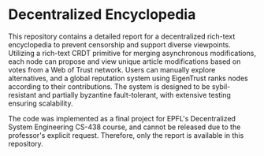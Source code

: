 # Decentralized Encyclopedia

This repository contains a detailed report for a decentralized rich-text encyclopedia to prevent censorship and support diverse viewpoints. Utilizing a rich-text CRDT primitive for merging asynchronous modifications, each node can propose and view unique article modifications based on votes from a Web of Trust network. Users can manually explore alternatives, and a global reputation system using EigenTrust ranks nodes according to their contributions. The system is designed to be sybil-resistant and partially byzantine fault-tolerant, with extensive testing ensuring scalability.

The code was implemented as a final project for EPFL's Decentralized System Engineering CS-438 course, and cannot be released due to the professor's explicit request. Therefore, only the report is available in this repository.
